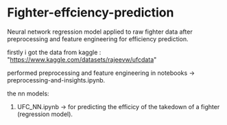 # Fighter-effciency-prediction
Neural network regression model applied to raw fighter data after preprocessing and feature engineering for efficiency prediction.

firstly i got the data from kaggle : "https://www.kaggle.com/datasets/rajeevw/ufcdata"

performed preprocessing and feature engineering in notebooks -> preprocessing-and-insights.ipynb.

the nn models: 
1. UFC_NN.ipynb -> for predicting the efficicy of the takedown of a fighter (regression model).
